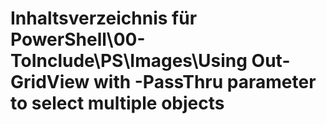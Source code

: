 # Inhaltsverzeichnis für PowerShell\00-ToInclude\PS\Images\Using Out-GridView with -PassThru parameter to select multiple objects


